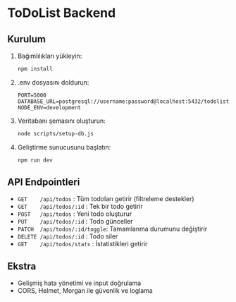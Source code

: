 # ToDoList Backend

## Kurulum

1. Bağımlılıkları yükleyin:
   ```sh
   npm install
   ```
2. .env dosyasını doldurun:
   ```env
   PORT=5000
   DATABASE_URL=postgresql://username:password@localhost:5432/todolist_db
   NODE_ENV=development
   ```
3. Veritabanı şemasını oluşturun:
   ```sh
   node scripts/setup-db.js
   ```
4. Geliştirme sunucusunu başlatın:
   ```sh
   npm run dev
   ```

## API Endpointleri

- `GET    /api/todos`           : Tüm todoları getirir (filtreleme destekler)
- `GET    /api/todos/:id`       : Tek bir todo getirir
- `POST   /api/todos`           : Yeni todo oluşturur
- `PUT    /api/todos/:id`       : Todo günceller
- `PATCH  /api/todos/:id/toggle`: Tamamlanma durumunu değiştirir
- `DELETE /api/todos/:id`       : Todo siler
- `GET    /api/todos/stats`     : İstatistikleri getirir

## Ekstra
- Gelişmiş hata yönetimi ve input doğrulama
- CORS, Helmet, Morgan ile güvenlik ve loglama 